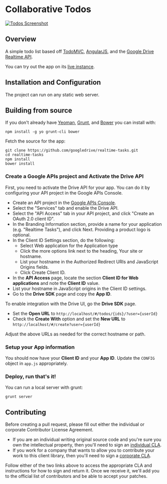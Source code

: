 # Collaborative Todos

[![Todos Screenshot](https://github.com/googledrive/realtime-tasks/raw/master/screenshot.png)](http://googledrive.github.io/realtime-tasks)

## Overview

A simple todo list based off [TodoMVC](http://todomvc.com/), [AngularJS](https://www.angularjs.org),
and the [Google Drive Realtime API](https://developers.google.com/drive/realtime).

You can try out the app on its [live instance](http://googledrive.github.io/realtime-tasks).

## Installation and Configuration

The project can run on any static web server.

## Building from source

If you don't already have [Yeoman](http://yeoman.io/), [Grunt](http://gruntjs.com/), and [Bower](http://twitter.github.com/bower/) you can install with:

    npm install -g yo grunt-cli bower

Fetch the source for the app:

    git clone https://github.com/googledrive/realtime-tasks.git
    cd realtime-tasks
    npm install
    bower install

### Create a Google APIs project and Activate the Drive API

First, you need to activate the Drive API for your app. You can do it by configuring your API project in the Google APIs Console.

- Create an API project in the [Google APIs Console](https://developers.google.com/console).
- Select the "Services" tab and enable the Drive API.
- Select the "API Access" tab in your API project, and click "Create an OAuth 2.0 client ID".
- In the Branding Information section, provide a name for your application (e.g. "Realtime Tasks"), and click Next. Providing a product logo is optional.
- In the Client ID Settings section, do the following:
  - Select Web application for the Application type
  - Click the more options link next to the heading, Your site or hostname.
  - List your hostname in the Authorized Redirect URIs and JavaScript Origins fields.
  - Click Create Client ID.
- In the **API Access** page, locate the section **Client ID for Web applications** and note the **Client ID** value.
- List your hostname in JavaScript origins in the Client ID settings.
- Go to the **Drive SDK** page and copy the **App ID**.

To enable integration with the Drive UI, go the **Drive SDK** page.

- Set the **Open URL** to `http://localhost/#/todos/{ids}/?user={userId}` 
- Check the **Create With** option and set the **New URL** to `http://localhost/#/create?user={userId}`

Adjust the above URLs as needed for the correct hostname or path.

### Setup your App information

You should now have your **Client ID** and your **App ID**.  Update the `CONFIG` object in `app.js` appropriately.

### Deploy, run that's it!

You can run a local server with grunt:

    grunt server


## Contributing

Before creating a pull request, please fill out either the individual or
corporate Contributor License Agreement.

* If you are an individual writing original source code and you're sure you
own the intellectual property, then you'll need to sign an
[individual CLA](http://code.google.com/legal/individual-cla-v1.0.html).
* If you work for a company that wants to allow you to contribute your work
to this client library, then you'll need to sign a
[corporate CLA](http://code.google.com/legal/corporate-cla-v1.0.html).

Follow either of the two links above to access the appropriate CLA and
instructions for how to sign and return it. Once we receive it, we'll add you
to the official list of contributors and be able to accept your patches.
